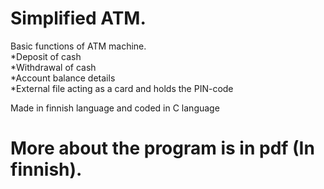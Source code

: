 # Simplified ATM.
Basic functions of ATM machine. </br>
*Deposit of cash </br>
*Withdrawal of cash </br>
*Account balance details </br>
*External file acting as a card and holds the PIN-code </br>

Made in finnish language and coded in C language </br>

# More about the program is in pdf (In finnish).
